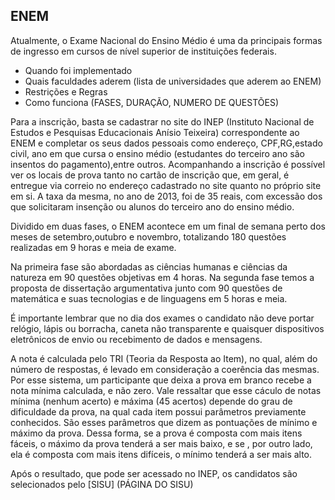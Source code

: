 ENEM
----

Atualmente, o Exame Nacional do Ensino Médio é uma da principais formas de ingresso em cursos de nível superior de instituições federais. 

- Quando foi implementado
- Quais faculdades aderem (lista de universidades que aderem ao ENEM)
- Restrições e Regras
- Como funciona (FASES, DURAÇÃO, NUMERO DE QUESTÕES)

Para a inscrição, basta se cadastrar no site do INEP (Instituto Nacional de Estudos e Pesquisas Educacionais Anísio Teixeira) correspondente ao ENEM e completar os seus dados pessoais como endereço, CPF,RG,estado civil, ano em que cursa o ensino médio (estudantes do terceiro ano são insentos do pagamento),entre outros. Acompanhando a inscrição é possível ver os locais de prova tanto no cartão de inscrição que, em geral, é entregue via correio no endereço cadastrado no site quanto no próprio site em si. A taxa da mesma, no ano de 2013, foi de 35 reais, com excessão dos que solicitaram insenção ou alunos do terceiro ano do ensino médio.

Dividido em duas fases, o ENEM acontece em um final de semana perto dos meses de setembro,outubro e novembro, totalizando 180 questões realizadas em 9 horas e meia de exame.

Na primeira fase são abordadas as ciências humanas e ciências da natureza em 90 questões objetivas em 4 horas. Na segunda fase temos a proposta de dissertação argumentativa junto com 90 questões de matemática e suas tecnologias e de linguagens em 5 horas e meia.
  
É importante lembrar que no dia dos exames o candidato não deve portar relógio, lápis ou borracha, caneta não transparente e quaisquer dispositivos eletrônicos de envio ou recebimento de dados e mensagens.
    
A nota é calculada pelo TRI (Teoria da Resposta ao Item), no qual, além do número de respostas, é levado em consideração a coerência das mesmas. Por esse sistema, um participante que deixa a prova em branco recebe a nota mínima calculada, e não zero. Vale ressaltar que esse cáculo de notas mínima (nenhum acerto) e máxima (45 acertos) depende do grau de dificuldade da prova, na qual cada item possui parâmetros previamente conhecidos. São esses parâmetros que dizem as pontuações de mínimo e máximo da prova. Dessa forma, se a prova é composta com mais itens fáceis, o máximo da prova tenderá a ser mais baixo, e se , por outro lado, ela é composta com mais itens difíceis, o mínimo tenderá  a ser mais alto.  

Após o resultado, que pode ser acessado no INEP, os candidatos são selecionados pelo [SISU] (PÁGINA DO SISU)
